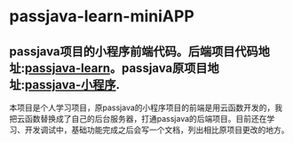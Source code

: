 # passjava-learn-miniAPP
passjava项目的小程序前端代码。后端项目代码地址:[passjava-learn](https://github.com/hoktextbox/passjava-learn)。passjava原项目地址:[passjava-小程序](https://github.com/Jackson0714/PassJava-Platform/tree/master/passjava-miniApp).  
---  
本项目是个人学习项目，原passjava的小程序项目的前端是用云函数开发的，我把云函数替换成了自己的后台服务器，打通passjava的后端项目。目前还在学习、开发调试中，基础功能完成之后会写一个文档，列出相比原项目更改的地方。
